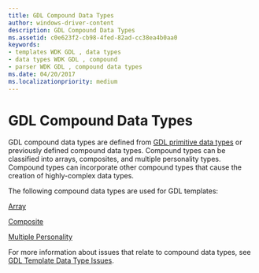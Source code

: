 ```yaml
---
title: GDL Compound Data Types
author: windows-driver-content
description: GDL Compound Data Types
ms.assetid: c0e623f2-cb98-4fed-82ad-cc38ea4b0aa0
keywords:
- templates WDK GDL , data types
- data types WDK GDL , compound
- parser WDK GDL , compound data types
ms.date: 04/20/2017
ms.localizationpriority: medium
---
```


# GDL Compound Data Types


GDL compound data types are defined from [GDL primitive data types](gdl-primitive-data-types.md) or previously defined compound data types. Compound types can be classified into arrays, composites, and multiple personality types. Compound types can incorporate other compound types that cause the creation of highly-complex data types.

The following compound data types are used for GDL templates:

[Array](array-template-data-types.md)

[Composite](composite-template-data-types.md)

[Multiple Personality](multiple-personality-template-data-types.md)

For more information about issues that relate to compound data types, see [GDL Template Data Type Issues](compound-template-data-type-issues.md).

 

 




